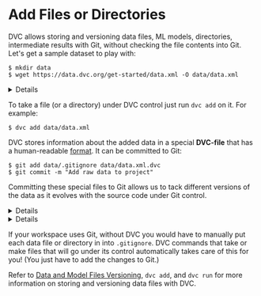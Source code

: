 # Add Files or Directories

DVC allows storing and versioning data files, ML models, directories,
intermediate results with Git, without checking the file contents into Git.
Let's get a sample dataset to play with:

```dvc
$ mkdir data
$ wget https://data.dvc.org/get-started/data.xml -O data/data.xml
```

<details>

### Expand if you're on Windows or having problems downloading from command line

If you experienced problems using `wget` or you're on Windows and you don't want
to install it, you'll need to use a browser to download `data.xml` and save it
into `data` subdirectory. To download, right-click
[this link](https://data.dvc.org/get-started/data.xml) and click `Save link As`
(Chrome) or `Save Object As` (Firefox).

</details>

To take a file (or a directory) under DVC control just run `dvc add` on it. For
example:

```dvc
$ dvc add data/data.xml
```

DVC stores information about the added data in a special **DVC-file** that has a
human-readable [format](/doc/user-guide/dvc-file-format). It can be committed to
Git:

```dvc
$ git add data/.gitignore data/data.xml.dvc
$ git commit -m "Add raw data to project"
```

Committing these special files to Git allows us to tack different versions of
the data as it evolves with the source code under Git control.

<details>

### Expand to learn about DVC internals

You can see that actual data file has been moved to the cache directory, while
the entries in the workspace may be file links to the actual files in the DVC
cache.

```dvc
$ ls -R .dvc/cache
    .dvc/cache/a3:
    04afb96060aad90176268345e10355
```

`a304afb96060aad90176268345e10355` from above is an MD5 hash of the `data.xml`
file we just added to DVC. And if you check the `data/data.xml.dvc` DVC-file you
will see that it has this hash inside.

</details>

<details>

### Expand for an important note on cache performance

DVC tries to use reflinks\* by default to link your data files from the DVC
cache to the workspace, optimizing speed and storage space. However, reflinks
are not widely supported yet and DVC falls back to actually copying data files
to/from the cache **which can be very slow with large files**, and duplicates
storage requirements.

Hardlinks and symlinks are also available for optimized cache linking but,
(unlike reflinks) they carry the risk of accidentally corrupting the cache if
tacked data files are modified in the workspace.

See [Large Dataset Optimization](/docs/user-guide/large-dataset-optimization)
and `dvc config cache` for more information.

> \***copy-on-write links or "reflinks"** are a relatively new way to link files
> in UNIX-style file systems. Unlike hardlinks or symlinks, they support
> transparent [copy on write](https://en.wikipedia.org/wiki/Copy-on-write). This
> means that editing a reflinked file is always safe as all the other links to
> the file will reflect the changes.

</details>

If your workspace uses Git, without DVC you would have to manually put each data
file or directory in into `.gitignore`. DVC commands that take or make files
that will go under its control automatically takes care of this for you! (You
just have to add the changes to Git.)

Refer to
[Data and Model Files Versioning](/doc/use-cases/data-and-model-files-versioning),
`dvc add`, and `dvc run` for more information on storing and versioning data
files with DVC.
